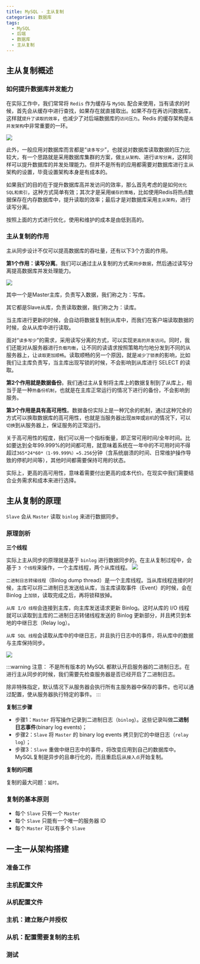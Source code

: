 ```yaml
---
title: MySQL - 主从复制
categories: 数据库
tags:
  - MySQL
  - 后端
  - 数据库
  - 主从复制
---
```


## 主从复制概述



### 如何提升数据库并发能力
在实际工作中，我们常常将 `Redis` 作为缓存与 `MySQL` 配合来使用，当有请求的时候，首先会从缓存中进行查找，如果存在就直接取出。如果不存在再访问数据库，这样就`提升了读取的效率`，也减少了对后端数据库的`访问压力`。Redis 的缓存架构是`高并发架构`中非常重要的一环。

![](https://zzyang.oss-cn-hangzhou.aliyuncs.com/img/Snipaste_2025-10-27_22-29-43.png)

此外，一般应用对数据库而言都是“`读多写少`”，也就说对数据库读取数据的压力比较大，有一个思路就是采用数据库集群的方案，做`主从架构`、进行`读写分离`，这样同样可以提升数据库的并发处理能力。但并不是所有的应用都需要对数据库进行主从架构的设置，毕竟设置架构本身是有成本的。

如果我们的目的在于提升数据库高并发访问的效率，那么首先考虑的是如何`优化SQL和索引`，这种方式简单有效；其次才是采用`缓存的策略`，比如使用Redis将热点数据保存在内存数据库中，提升读取的效率；最后才是对数据库采用`主从架构`，进行读写分离。

按照上面的方式进行优化，使用和维护的成本是由低到高的。



### 主从复制的作用

主从同步设计不仅可以提高数据库的吞吐量，还有以下3个方面的作用。

**第1个作用：读写分离**。我们可以通过主从复制的方式来`同步数据`，然后通过读写分离提高数据库并发处理能力。

![](https://zzyang.oss-cn-hangzhou.aliyuncs.com/img/Snipaste_2025-10-27_22-40-50.png)

其中一个是Master主库，负责写入数据，我们称之为：写库。

其它都是Slave从库，负责读取数据，我们称之为：读库。

当主库进行更新的时候，会自动将数据复制到从库中，而我们在客户端读取数据的时候，会从从库中进行读取。

面对“`读多写少`”的需求，采用读写分离的方式，可以实现`更高的并发访问`。同时，我们还能对从服务器进行`负载均衡`，让不同的读请求按照策略均匀地分发到不同的从服务器上，让`读取更加顺畅`。读取顺畅的另一个原因，就是`减少了锁表`的影响，比如我们让主库负责写，当主库出现写锁的时候，不会影响到从库进行 SELECT 的读取。

**第2个作用就是数据备份**。我们通过主从复制将主库上的数据复制到了从库上，相当于是一种`热备份机制`，也就是在主库正常运行的情况下进行的备份，不会影响到服务。

**第3个作用是具有高可用性**。数据备份实际上是一种冗余的机制，通过这种冗余的方式可以换取数据库的高可用性，也就是当服务器出现`故障`或`宕机`的情况下，可以`切换`到从服务器上，保证服务的正常运行。

关于高可用性的程度，我们可以用一个指标衡量，即正常可用时间/全年时间。比如要达到全年99.999%的时间都可用，就意味着系统在一年中的不可用时间不得超过`365*24*60*（1-99.999%）=5.256`分钟（含系统崩溃的时间、日常维护操作导致的停机时间等），其他时间都需要保持可用的状态。

实际上，更高的高可用性，意味着需要付出更高的成本代价。在现实中我们需要结合业务需求和成本来进行选择。

## 主从复制的原理

`Slave` 会从 `Master` 读取 `binlog` 来进行数据同步。


### 原理剖析

**三个线程**

实际上主从同步的原理就是基于 `binlog` 进行数据同步的。在主从复制过程中，会基于 `3 个线程`来操作，一个主库线程，两个从库线程。
![](https://zzyang.oss-cn-hangzhou.aliyuncs.com/img/Snipaste_2025-10-27_23-05-00.png)

`二进制日志转储线程`（Binlog dump thread）是一个主库线程。当从库线程连接的时候，主库可以将二进制日志发送给从库，当主库读取事件（Event）的时候，会在 Binlog 上`加锁`，读取完成之后，再将锁释放掉。

`从库 I/O 线程`会连接到主库，向主库发送请求更新 Binlog。这时从库的 I/O 线程就可以读取到主库的二进制日志转储线程发送的 Binlog 更新部分，并且拷贝到本地的中继日志（Relay log）。

`从库 SQL 线程`会读取从库中的中继日志，并且执行日志中的事件，将从库中的数据与主库保持同步。


![](https://zzyang.oss-cn-hangzhou.aliyuncs.com/img/Snipaste_2025-10-27_23-05-48.png)

:::warning
注意：
不是所有版本的 MySQL 都默认开启服务器的二进制日志。在进行主从同步的时候，我们需要先检查服务器是否已经开启了二进制日志。

除非特殊指定，默认情况下从服务器会执行所有主服务器中保存的事件。也可以通过配置，使从服务器执行特定的事件。
:::

**复制三步骤**

- 步骤1：`Master` 将写操作记录到二进制日志（`binlog`）。这些记录叫做**二进制日志事件**(binary log events)；
- 步骤2：`Slave` 将 `Master` 的 binary log events 拷贝到它的中继日志（`relay log`）；
- 步骤3：`Slave` 重做中继日志中的事件，将改变应用到自己的数据库中。MySQL复制是异步的且串行化的，而且重启后从`接入点`开始复制。

**复制的问题**

复制的最大问题：`延时`。

### 复制的基本原则

- 每个 `Slave` 只有一个 `Master`
- 每个 `Slave` 只能有一个唯一的服务器 ID
- 每个 `Master` 可以有多个 `Slave`


## 一主一从架构搭建


### 准备工作

### 主机配置文件


### 从机配置文件


### 主机：建立账户并授权


### 从机：配置需要复制的主机


### 测试